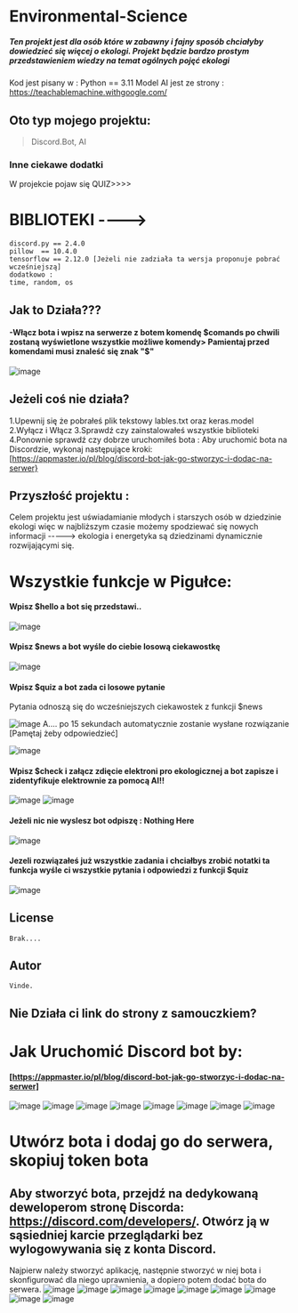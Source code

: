
# Environmental-Science

##### Ten projekt jest dla osób które w zabawny i fajny sposób chciałyby dowiedzieć się więcej o ekologi.  Projekt będzie bardzo prostym przedstawieniem wiedzy na temat ogólnych pojęć ekologi
Kod jest pisany w :
Python == 3.11
Model AI jest ze strony : https://teachablemachine.withgoogle.com/




## Oto typ mojego projektu:
> Discord.Bot,
> AI

### Inne ciekawe dodatki ###
W projekcie pojaw się QUIZ>>>>




# BIBLIOTEKI ---->
```
discord.py == 2.4.0   
pillow  == 10.4.0
tensorflow == 2.12.0 [Jeżeli nie zadziała ta wersja proponuje pobrać wcześniejszą]
dodatkowo :
time, random, os
```
## Jak to Działa???
 #### -Włącz bota i wpisz na serwerze z botem komendę $comands po chwili zostaną wyświetlone wszystkie możliwe komendy> Pamientaj przed komendami musi znaleść się znak "$"

![image](https://github.com/user-attachments/assets/ac30c331-ce43-4106-a8c5-25c781242642)


## Jeżeli coś nie działa?
1.Upewnij się że pobrałeś plik tekstowy lables.txt oraz keras.model
2.Wyłącz i Włącz
3.Sprawdź czy zainstalowałeś wszystkie biblioteki
4.Ponownie sprawdź czy dobrze uruchomiłeś bota :
  Aby uruchomić bota na Discordzie, wykonaj następujące kroki:[https://appmaster.io/pl/blog/discord-bot-jak-go-stworzyc-i-dodac-na-serwer}

## Przyszłość projektu :
Celem projektu jest uświadamianie młodych i starszych osób w dziedzinie ekologi
więc w najbliższym czasie możemy spodziewać się nowych informacji -----> ekologia i energetyka są dziedzinami dynamicznie rozwijającymi się.
# Wszystkie funkcje w Pigułce:
#### Wpisz $hello a bot się przedstawi..

![image](https://github.com/user-attachments/assets/7d64127e-7c84-4990-b1dc-3f0fd72adbce)
#### Wpisz $news a bot wyśle do ciebie losową ciekawostkę

![image](https://github.com/user-attachments/assets/8de2a3b5-3331-440a-8d0d-137c224b4cf2)
#### Wpisz $quiz a bot zada ci losowe pytanie
Pytania odnoszą się do wcześniejszych ciekawostek z funkcji $news

![image](https://github.com/user-attachments/assets/ccb83727-c522-4dbe-97b0-e8b4de32adb1)
A.... po 15 sekundach automatycznie zostanie wysłane rozwiązanie [Pamętaj żeby odpowiedzieć]

![image](https://github.com/user-attachments/assets/67763b84-2d5e-4051-ae5d-79b7ecf76731)
#### Wpisz $check i załącz zdięcie elektroni pro ekologicznej a bot zapisze i zidentyfikuje elektrownie za pomocą AI!!

![image](https://github.com/user-attachments/assets/6c4f1daf-78e4-4d76-8e77-6d662aa22827)
![image](https://github.com/user-attachments/assets/31486417-7ab2-4417-8c86-0f2029e1c2cd)
#### Jeżeli nic nie wyslesz bot odpiszę : Nothing Here

![image](https://github.com/user-attachments/assets/46476408-1e05-45e7-af73-1d4ddf6db84b)
#### Jezeli rozwiązałeś już wszystkie zadania i chciałbys zrobić notatki ta funkcja wyśle ci wszystkie pytania i odpowiedzi z funkcji $quiz

![image](https://github.com/user-attachments/assets/cd90b8ae-4f18-4aee-8459-35abc7b35a96)



## License
```
Brak....
```
## Autor
```
Vinde.

```

## Nie Działa ci link do strony z samouczkiem?
# Jak Uruchomić Discord bot by:
#### [https://appmaster.io/pl/blog/discord-bot-jak-go-stworzyc-i-dodac-na-serwer]
![image](https://github.com/user-attachments/assets/b251707f-6d23-476e-98fa-9c903f96ca44)
![image](https://github.com/user-attachments/assets/3f833ae7-c028-4a2a-b9fb-1e55e9e35254)
![image](https://github.com/user-attachments/assets/24e05022-d0ef-434d-8a5e-49f16e7e8898)
![image](https://github.com/user-attachments/assets/efb7f12d-5057-44c9-8968-cc20d97e5031)
![image](https://github.com/user-attachments/assets/3144b6f6-fd57-48d1-805b-275ef63bcddb)
![image](https://github.com/user-attachments/assets/8419e170-a78b-4e7b-b087-2b7d42444615)
![image](https://github.com/user-attachments/assets/5d4d0098-ab28-4c29-bccd-5ed242eac8c9)
![image](https://github.com/user-attachments/assets/b433a85e-c10b-4c9a-8a12-68ae67759de6)
# Utwórz bota i dodaj go do serwera, skopiuj token bota
## Aby stworzyć bota, przejdź na dedykowaną deweloperom stronę Discorda: https://discord.com/developers/. Otwórz ją w sąsiedniej karcie przeglądarki bez wylogowywania się z konta Discord.

Najpierw należy stworzyć aplikację, następnie stworzyć w niej bota i skonfigurować dla niego uprawnienia, a dopiero potem dodać bota do serwera.
![image](https://github.com/user-attachments/assets/a5855282-5f76-4d25-9758-f1608df9e503)
![image](https://github.com/user-attachments/assets/e31750a5-1ca7-40c8-a765-6a19bc1dee9f)
![image](https://github.com/user-attachments/assets/b26c5a72-7a18-4ff0-949b-692fe84feade)
![image](https://github.com/user-attachments/assets/c6656d37-1356-4f0d-83f5-2a33f9117422)
![image](https://github.com/user-attachments/assets/960f0335-4af3-41b2-83f4-567e9f4c953b)
![image](https://github.com/user-attachments/assets/7945cb77-c739-4ce0-bd23-b45c300f98e8)
![image](https://github.com/user-attachments/assets/4a83606c-b614-4f90-b88d-94689c3b854c)
![image](https://github.com/user-attachments/assets/ea20960e-f426-4b7c-a998-4494d09f026b)
![image](https://github.com/user-attachments/assets/2b343474-1ddb-4477-a470-48d8f795ac5b)




